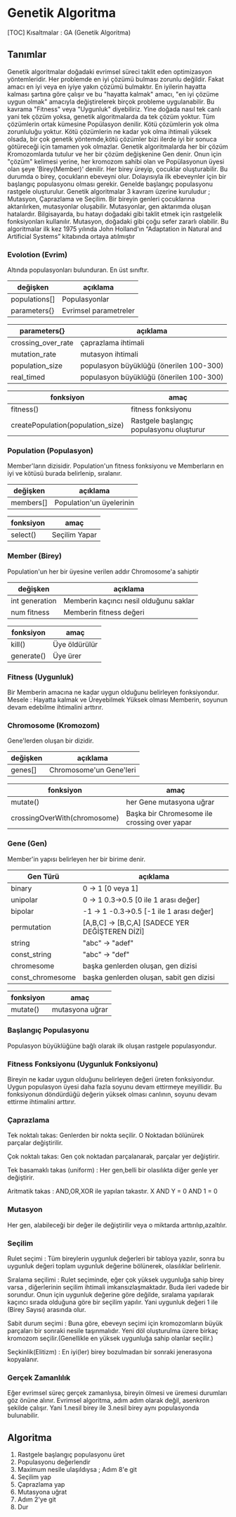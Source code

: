 # Genetik Algoritma
[TOC]
Kısaltmalar : GA (Genetik Algoritma)

## Tanımlar
Genetik algoritmalar doğadaki evrimsel süreci taklit eden optimizasyon yöntemleridir. Her problemde en iyi çözümü bulması zorunlu değildir. Fakat amacı en iyi veya en iyiye yakın çözümü bulmaktır. En iyilerin hayatta kalması şartına göre çalışır ve bu "hayatta kalmak" amacı, "en iyi çözüme uygun olmak" amacıyla değiştirelerek birçok probleme uygulanabilir. Bu kavrama "Fitness" veya "Uygunluk" diyebiliriz.
Yine doğada nasıl tek canlı yani tek çözüm yoksa, genetik algoritmalarda da tek çözüm yoktur. Tüm çözümlerin ortak kümesine Popülasyon denilir. Kötü çözümlerin yok olma zorunluluğu yoktur. Kötü çözümlerin ne kadar yok olma ihtimali yüksek olsada, bir çok genetik yöntemde,kötü çözümler bizi ilerde iyi bir sonuca götüreceği için tamamen yok olmazlar.
Genetik algoritmalarda her bir çözüm Kromozomlarda tutulur ve her bir çözüm değişkenine Gen denir. Onun için "çözüm" kelimesi yerine, her kromozom sahibi olan ve Popülasyonun üyesi olan şeye 'Birey(Member)' denilir. Her birey üreyip, çocuklar oluşturabilir. Bu durumda o birey, çocukların ebeveyni olur. Dolayısıyla ilk ebeveynler için bir başlangıç populasyonu olması gerekir. Genelde başlangıç populasyonu rastgele oluşturulur.
Genetik algoritmalar 3 kavram üzerine kuruludur ;  Mutasyon, Çaprazlama ve Seçilim.
Bir bireyin genleri çocuklarına aktarılırken, mutasyonlar oluşabilir. Mutasyonlar, gen aktarımda oluşan hatalardır. Bilgisayarda, bu hatayı doğadaki gibi taklit etmek için rastgelelik fonksiyonları kullanılır.
Mutasyon, doğadaki gibi çoğu sefer zararlı olabilir.
Bu algoritmalar ilk kez  1975 yılında John Holland'ın “Adaptation in Natural and Artificial Systems” kitabında ortaya atılmıştır

### Evolotion (Evrim)
Altında populasyonları bulunduran. En üst sınıftır.

|	değişken	|	açıklama				|
|	--------	|	--------				|
|	populations[]	|	Populasyonlar			|
|	parameters{}	|	Evrimsel parametreler	|

|	parameters{}	|	açıklama				|
|	--------	|	--------				|
|	crossing_over_rate	|	çaprazlama ihtimali		|
|	mutation_rate	|	mutasyon ihtimali		|
|	population_size	|	populasyon büyüklüğü (önerilen 100-300)	|
|	real_timed	|	populasyon büyüklüğü (önerilen 100-300)	|


|	fonksiyon	|	amaç		|
|	--------	|	--------	|
|	fitness()	|	fitness fonksiyonu	|
|	createPopulation(population_size)	|	Rastgele başlangıç populasyonu oluşturur	|

### Population (Populasyon)
Member'ların dizisidir. Population'un fitness fonksiyonu ve Memberların en iyi ve kötüsü burada belirlenip, sıralanır.

|	değişken	|	açıklama				|
|	--------	|	--------				|
|	members[]	|	Population'un üyelerinin	|

|	fonksiyon	|	amaç		|
|	--------	|	--------	|
|	select()	|	Seçilim Yapar	|

### Member (Birey)
Population'un her bir üyesine verilen addır
Chromosome'a sahiptir

|	değişken	|	açıklama				|
|	--------	|	--------				|
|	int generation	|	Memberin kaçıncı nesil olduğunu saklar	|
|	num fitness	|	Memberin fitness değeri	|

|	fonksiyon	|	amaç		|
|	--------	|	--------	|
|	kill()	|	Üye öldürülür	|
|	generate()	|	Üye ürer		|

### Fitness (Uygunluk)
Bir Memberin amacına ne kadar uygun olduğunu belirleyen fonksiyondur. Mesele : Hayatta kalmak ve Üreyebilmek
Yüksek olması Memberin, soyunun devam edebilme ihtimalini arttırır.

### Chromosome (Kromozom)
Gene'lerden oluşan bir dizidir.

|	değişken	|	açıklama			|
|	--------	|	--------			|
|	genes[]	|	Chromosome'un Gene'leri	|

|	fonksiyon	|	amaç		|
|	--------	|	--------	|
|	mutate()	|     her Gene mutasyona uğrar   |
|	crossingOverWith(chromosome)	|	Başka bir Chromesome ile crossing over yapar	|

### Gene (Gen)
Member'in yapısı belirleyen her bir birime denir.

|	Gen Türü	|	açıklama			|
|	--------	|	--------			|
|	binary		|	0 -> 1	[0 veya 1]									|
|	unipolar	|	0 -> 1		0.3->0.5 [0 ile 1 arası değer]			|
|	bipolar		|	-1 -> 1		-0.3->0.5 [-1 ile 1 arası değer]		|
|	permutation	|	[A,B,C] -> [B,C,A]	[SADECE YER DEĞİŞTEREN DİZİ]	|
|	string		|	"abc"	->	"adef"									|
|	const_string|	"abc"	->	"def"									|
|	chromesome	|	başka genlerden oluşan, gen dizisi					|
|	const_chromesome	|	başka genlerden oluşan, sabit gen dizisi					|

|	fonksiyon	|	amaç		|
|	--------	|	--------	|
|	mutate()	|	mutasyona uğrar	|

### Başlangıç Populasyonu

Populasyon büyüklüğüne bağlı olarak ilk oluşan rastgele populasyondur.

### Fitness Fonksiyonu (Uygunluk Fonksiyonu)
Bireyin ne kadar uygun olduğunu belirleyen değeri üreten fonksiyondur. Uygun populasyon üyesi daha fazla soyunu devam ettirmeye meyillidir. Bu fonksiyonun döndürdüğü değerin yüksek olması canlının, soyunu devam ettirme ihtimalini arttırır.

### Çaprazlama
Tek noktalı takas: Genlerden bir nokta seçilir. O Noktadan bölünürek parçalar değiştirilir.

Çok noktalı takas: Gen çok noktadan parçalanarak, parçalar yer değiştirir.

Tek basamaklı takas (uniform) : Her gen,belli bir olasılıkta diğer genle yer değiştirir.

Aritmatik takas : AND,OR,XOR ile yapılan takastır. X AND Y = 0 AND 1 = 0

### Mutasyon
Her gen, alabileceği bir değer ile değiştirilir veya o miktarda arttırılıp,azaltılır.

### Seçilim
Rulet seçimi : Tüm bireylerin uygunluk değerleri bir tabloya yazılır, sonra bu uygunluk değeri toplam uygunluk değerine bölünerek, olasılıklar belirlenir.

Sıralama seçilimi : Rulet seçiminde, eğer çok yüksek uygunluğa sahip birey varsa , diğerlerinin seçilim ihtimali imkansızlaşmaktadır. Buda ileri vadede bir sorundur. Onun için uygunluk değerine göre değilde, sıralama yapılarak kaçıncı sırada olduğuna göre bir seçilim yapılır. Yani uygunluk değeri 1 ile (Birey Sayısı) arasında olur.

Sabit durum seçimi : Buna göre, ebeveyn seçimi için kromozomların büyük parçaları bir sonraki nesile taşınmalıdır. Yeni döl oluşturulma üzere birkaç kromozom seçilir.(Genellikle en yüksek uygunluğa sahip olanlar seçilir.)

Seçkinlik(Elitizm) : En iyi(ler) birey bozulmadan bir sonraki jenerasyona kopyalanır.

### Gerçek Zamanlılık
Eğer evrimsel süreç gerçek zamanlıysa, bireyin ölmesi ve üremesi durumları göz önüne alınır.
Evrimsel algoritma, adım adım olarak değil, asenkron şekilde çalışır. Yani 1.nesil birey ile 3.nesil birey aynı populasyonda bulunabilir.

## Algoritma

1. Rastgele başlangıç populasyonu üret
2. Populasyonu değerlendir
3. Maximum nesile ulaşıldıysa ; Adım 8'e git
4. Seçilim yap
5. Çaprazlama yap
6. Mutasyona uğrat
7. Adım 2'ye git
8. Dur
